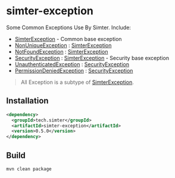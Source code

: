 # simter-exception

Some Common Exceptions Use By Simter. Include:

- [SimterException] - Common base exception
- [NonUniqueException] : [SimterException]
- [NotFoundException] : [SimterException]
- [SecurityException] : [SimterException] - Security base exception
- [UnauthenticatedException] : [SecurityException]
- [PermissionDeniedException] : [SecurityException]

> All Exception is a subtype of [SimterException].

## Installation

```xml
<dependency>
  <groupId>tech.simter</groupId>
  <artifactId>simter-exception</artifactId>
  <version>0.5.0</version>
</dependency>
```

## Build

```bash
mvn clean package
```


[SimterException]: https://github.com/simter/simter-exception/blob/master/src/main/java/tech/simter/exception/SimterException.java
[NonUniqueException]: https://github.com/simter/simter-exception/blob/master/src/main/java/tech/simter/exception/NonUniqueException.java
[NotFoundException]: https://github.com/simter/simter-exception/blob/master/src/main/java/tech/simter/exception/NotFoundException.java
[SecurityException]: https://github.com/simter/simter-exception/blob/master/src/main/java/tech/simter/exception/SecurityException.java
[UnauthenticatedException]: https://github.com/simter/simter-exception/blob/master/src/main/java/tech/simter/exception/UnauthenticatedException.java
[PermissionDeniedException]: https://github.com/simter/simter-exception/blob/master/src/main/java/tech/simter/exception/PermissionDeniedException.java